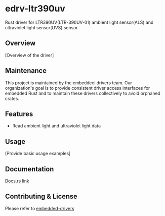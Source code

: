 # edrv-ltr390uv

Rust driver for LTR390UV(LTR-390UV-01) ambient light sensor(ALS) and ultraviolet light sensor(UVS) sensor.

## Overview

[Overview of the driver]

## Maintenance

This project is maintained by the embedded-drivers team. Our organization's goal is to provide consistent driver access interfaces for embedded Rust and to maintain these drivers collectively to avoid orphaned crates.

## Features

- Read ambient light and ultraviolet light data

## Usage

[Provide basic usage examples]

## Documentation

[Docs.rs link](https://docs.rs/edrv-ltr390uv/)

## Contributing & License

Please refer to [embedded-drivers](https://github.com/embedded-drivers/embedded-drivers)

